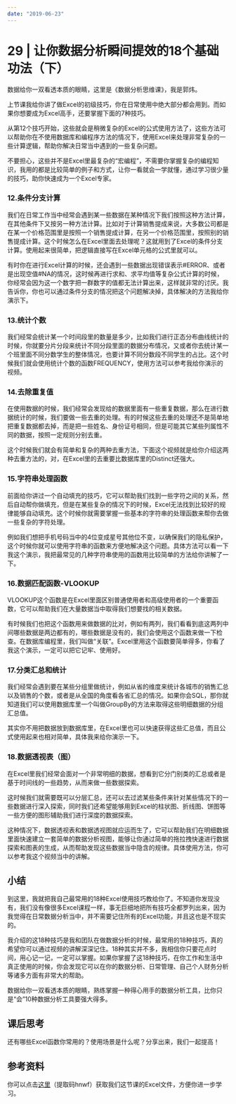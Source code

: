 ```yaml
---
date: "2019-06-23"
---  
```

      
# 29 | 让你数据分析瞬间提效的18个基础功法（下）
数据给你一双看透本质的眼睛，这里是《数据分析思维课》，我是郭炜。

上节课我给你讲了做Excel的初级技巧，你在日常使用中绝大部分都会用到。而如果你想要成为Excel高手，还要掌握下面的7种技巧。

从第12个技巧开始，这些就会是稍微复杂的Excel的公式使用方法了，这些方法可以帮助你在不使用数据库和编程序方法的情况下，使用Excel来处理非常复杂的一些计算逻辑，帮助你解决日常当中遇到的一些复杂问题。

不要担心，这些并不是Excel里最复杂的“宏编程”，不需要你掌握复杂的编程知识，我用的都是比较简单的例子和方式，让你一看就会一学就懂，通过学习很少量的技巧，助你快速成为一个Excel专家。

### 12.条件分支计算

我们在日常工作当中经常会遇到某一些数据在某种情况下我们按照这种方法计算，在其他条件下又按另一种方法计算。比如对于计算销售提成来说，大多数公司都是在某一个价格范围里是按照一个销售提成计算，在另一个价格范围里，按照别的销售提成计算。这个时候怎么在Excel里面去处理呢？这就用到了Excel的条件分支计算。使用起来很简单，把逻辑直接写在Excel单元格的公式里就可以。

有时你在进行Excel计算的时候，还会遇到一些数据出现错误表示#ERROR、或者是出现空值#NA的情况，这时候再进行求和、求平均值等复杂公式计算的时候，你经常会因为这一个数字把一群数字的值都无法计算出来，这样就非常的讨厌。我告诉你，你也可以通过条件分支的情况把这个问题解决掉，具体解决的方法我给你演示下。

<!-- [[[read_end]]] -->

### 13.统计个数

我们经常会统计某一个时间段里的数量是多少，比如我们进行正态分布曲线统计的时候，你就要分片分段来统计不同分段里面的数据分布情况，又或者你去统计某一个班里面不同分数学生的整体情况，也要计算不同分数段不同学生的占比。这个时候我们就会使用统计个数的函数FREQUENCY，使用方法可以参考我给你演示的视频。

### 14.去除重复值

在使用数据的时候，我们经常会发现给的数据里面有一些重复数据，那么在进行数据统计的时候，我们要做一些去重的处理。有的时候这些去重的处理还不是简单地把重复数据都去掉，而是把一些姓名、身份证号相同，但是可能其它某些列属性不同的数据，按照一定规则分别去重。

这个时候我们就会有简单和复杂的两种去重方法，下面这个视频就是给你介绍这两种去重方法的，对，在Excel里的去重要比数据库里的Distinct还强大。

### 15.字符串处理函数

前面给你讲过一个自动填充的技巧，它可以帮助我们找到一些字符之间的关系，然后自动帮你做填充，但是在某些复杂的情况下的时候，Excel无法找到比较好的规律能够自动填充。这个时候你就需要掌握一些基本的字符串的处理函数来帮你去做一些复杂的字符处理。

例如我们想把手机号码当中的4位变成星号其他位不变，以确保我们的隐私保护，这个时候你就可以使用字符串的函数来方便地解决这个问题。具体方法可以看一下我这个演示，我把最常见的几种字符串使用的函数用比较简单的方法给你讲解了一下。

### 16.数据匹配函数-VLOOKUP

VLOOKUP这个函数是在Excel里面区别普通使用者和高级使用者的一个重要函数，它可以帮助我们在大量数据当中取得我们想要找的相关数据。

有时候我们也把这个函数用来做数据的比对，例如有两列，我们看看到底这两列中间哪些数据是两边都有的，哪些数据是没有的，我们会使用这个函数来做一下检查。在数据库编程里，我们叫做“关联”。Excel里用这个函数要简单得多，你看了我这个演示，一定可以把它记牢、使用好。

### 17.分类汇总和统计

我们经常会遇到要在某些分组里做统计，例如从省的维度来统计各城市的销售汇总以及销售的个数，或者是从全国的角度看各省汇总的情况。如果你会SQL，那你就知道我们可以使用数据库里一个叫做GroupBy的方法来取得这些明细数据的分组汇总值。

其实你不用把数据放到数据库里，在Excel里也可以快速获得这些汇总值，而且公式使用起来也相对简单，具体我来给你演示一下。

### 18.数据透视表（图）

在Excel里我们经常会面对一个非常明细的数据，想看到它分门别类的汇总或者是基于时间线的一些趋势，从而来做一些数据探索。

这时候我们就需要既可以分层汇总，还可以去过滤某些条件来针对某些情况下的一些数据进行深入探索，同时我们还希望能够用到Excel的柱状图、折线图、饼图等一些方便的图形辅助我们进行深度的数据探索。

这种情况下，数据透视表和数据透视图就应运而生了，它可以帮助我们在明细数据里面快速建立一套简单的数据分析视图，能够让你通过简单的拖拉拽快速进行数据探索和图表的生成，从而帮助发现这些数据当中隐含的规律。具体使用方法，你可以参考我这个视频当中的讲解。

## 小结

到这里，我就把我自己最常用的18种Excel使用技巧教给你了。不知道你发现没有，我们没有像很多Excel课程一样，事无巨细地把所有技巧全都罗列出来，因为我觉得在日常数据分析当中，并不需要记住所有的Excel功能，并且这也是不现实的。

我介绍的这18种技巧是我和团队在做数据分析的时候，最常用的18种技巧，真的希望你可以通过视频的讲解深深记住。18种其实并不多，我相信你只要花点时间，用心记一记，一定可以掌握。如果你掌握了这18种技巧，在你工作和生活中真正使用的时候，你会发现它可以在你的数据分析、日常管理、自己个人财务分析等诸多方面有非常大的帮助。

数据给你一双看透本质的眼睛，熟练掌握一种得心用手的数据分析工具，比你只是“会”10种数据分析工具要强大得多。

## 课后思考

还有哪些Excel函数你常用的？使用场景是什么呢？分享出来，我们一起提高！

## 参考资料

你可以点击[这里](https://pan.baidu.com/s/1DqC7GNgq9DYXOfo-U0BvwA)（提取码hnwf）获取我们这节课的Excel文件，方便你进一步学习。